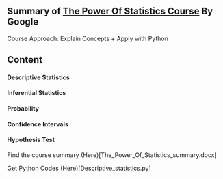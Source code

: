 ## Summary of [The Power Of Statistics Course](https://www.coursera.org/learn/the-power-of-statistics/) By Google

Course Approach: Explain Concepts + Apply with Python

## Content
#### Descriptive Statistics
#### Inferential Statistics
#### Probability 
#### Confidence Intervals
#### Hypothesis Test

Find the course summary (Here)[The_Power_Of_Statistics_summary.docx]

Get Python Codes (Here)[Descriptive_statistics.py]


